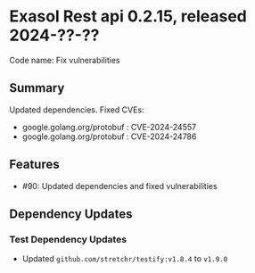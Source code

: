 # Exasol Rest api 0.2.15, released 2024-??-??

Code name: Fix vulnerabilities

## Summary

Updated dependencies.
Fixed CVEs:
- google.golang.org/protobuf : CVE-2024-24557
- google.golang.org/protobuf : CVE-2024-24786

## Features

* #90: Updated dependencies and fixed vulnerabilities

## Dependency Updates

### Test Dependency Updates

* Updated `github.com/stretchr/testify:v1.8.4` to `v1.9.0`
